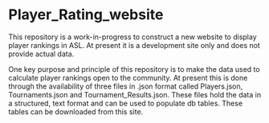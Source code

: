 # Player_Rating_website

This repository is a work-in-progress to construct a new website to display player rankings in ASL.
At present it is a development site only and does not provide actual data. 

One key purpose and principle of this repository is to make the data used to calculate player rankings open to the community. At present this is done through the availability of three files in .json format called Players.json, Tournaments.json and Tournament_Results.json. These files hold the data in a structured, text format and can be used to populate db tables. These tables can be downloaded from this site. 
